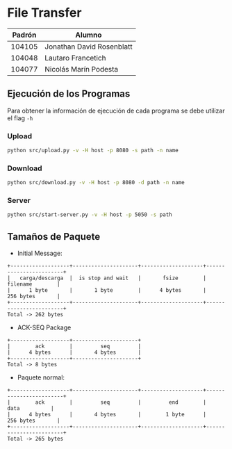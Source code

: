 # File Transfer

| Padrón | Alumno                    |
|--------|---------------------------|
| 104105 | Jonathan David Rosenblatt |
| 104048 | Lautaro Francetich        |
| 104077 | Nicolás Marín Podesta     |

## Ejecución de los Programas

Para obtener la información de ejecución de cada programa se debe utilizar el flag `-h`

### Upload

```bash
python src/upload.py -v -H host -p 8080 -s path -n name
```

### Download

```bash
python src/download.py -v -H host -p 8080 -d path -n name
```

### Server

```bash
python src/start-server.py -v -H host -p 5050 -s path
```
## Tamaños de Paquete

- Initial Message:

```
+-------------------+---------------------+--------------------+------------------------+
|   carga/descarga  |  is stop and wait   |       fsize        |        filename        |
|      1 byte       |       1 byte        |      4 bytes       |        256 bytes       |
+-------------------+---------------------+--------------------+------------------------+
Total -> 262 bytes
```

- ACK-SEQ Package

```
+-------------------+---------------------+
|        ack        |         seq         |
|      4 bytes      |       4 bytes       |
+-------------------+---------------------+
Total -> 8 bytes
```

- Paquete normal:

```
+-------------------+---------------------+--------------------+------------------------+
|        ack        |         seq         |         end        |          data          |
|      4 bytes      |       4 bytes       |        1 byte      |        256 bytes       |
+-------------------+---------------------+--------------------+------------------------+
Total -> 265 bytes
```

